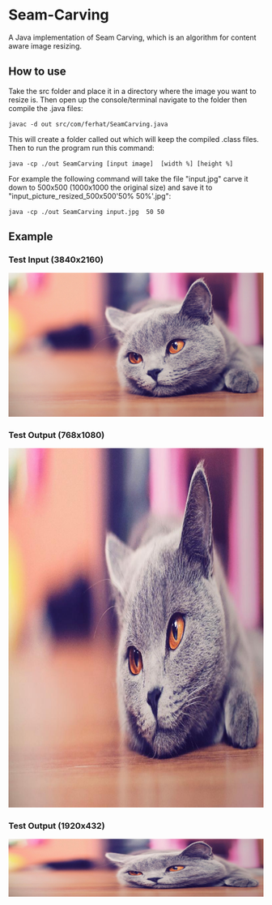 # Seam-Carving
A Java implementation of Seam Carving, which is an algorithm for content aware image resizing.

## How to use

Take the src folder and place it in a directory where the image you want to resize is. Then open up the console/terminal navigate to the folder then compile the .java files:

```
javac -d out src/com/ferhat/SeamCarving.java
```

This will create a folder called out which will keep the compiled .class files. Then to run the program run this command:

```
java -cp ./out SeamCarving [input image]  [width %] [height %]
```
For example the following command will take the file "input.jpg" carve it down to 500x500 (1000x1000 the original size) and save it to "input_picture_resized_500x500'50% 50%'.jpg":

```
java -cp ./out SeamCarving input.jpg  50 50
```

## Example

### Test Input (3840x2160)
![Test input](./test/cat.jpg)

### Test Output (768x1080)
![Test output](./test/cat_pucture_resized_768x1080.jpg)

### Test Output (1920x432)
![Test output](./test/cat_pucture_resized_1920x432.jpg)
